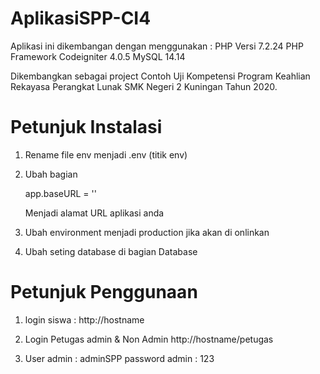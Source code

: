 # AplikasiSPP-CI4

Aplikasi ini dikembangan dengan menggunakan :
PHP Versi 7.2.24
PHP Framework Codeigniter 4.0.5
MySQL 14.14

Dikembangkan sebagai project Contoh Uji Kompetensi Program Keahlian Rekayasa Perangkat Lunak SMK Negeri 2 Kuningan Tahun 2020.

Petunjuk Instalasi
==================
1.  Rename file env menjadi .env (titik env)
2.  Ubah bagian 

    app.baseURL = ''

    Menjadi alamat URL aplikasi anda
3.  Ubah environment menjadi production jika akan di onlinkan
4.  Ubah seting database di bagian Database

Petunjuk Penggunaan 
====================
1.  login siswa :
    http://hostname

2.  Login Petugas admin & Non Admin
    http://hostname/petugas

3.  User admin      : adminSPP
    password admin  : 123
